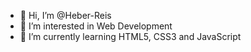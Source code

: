 - 👋 Hi, I’m @Heber-Reis
- 👀 I’m interested in Web Development
- 🌱 I’m currently learning HTML5, CSS3 and JavaScript

<!---
Heber-Reis/Heber-Reis is a ✨ special ✨ repository because its `README.md` (this file) appears on your GitHub profile.
You can click the Preview link to take a look at your changes.
--->
